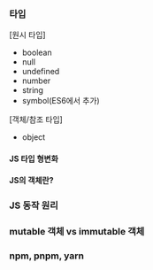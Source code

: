 ### 타입

[원시 타입]

-   boolean
-   null
-   undefined
-   number
-   string
-   symbol(ES6에서 추가)

[객체/참조 타입]

-   object

#### JS 타입 형변화

#### JS의 객체란?

### JS 동작 원리

### mutable 객체 vs immutable 객체

### npm, pnpm, yarn
